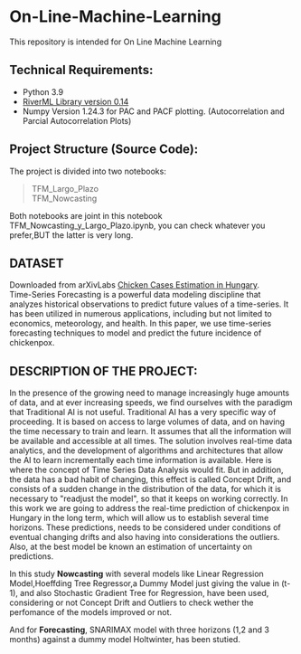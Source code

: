 # On-Line-Machine-Learning
This repository is intended for On Line Machine Learning
## Technical Requirements:
* Python 3.9
* [RiverML Library version 0.14](https://riverml.xyz/0.14.0/)
* Numpy Version 1.24.3 for PAC and PACF plotting. (Autocorrelation and Parcial Autocorrelation Plots)
## Project Structure (Source Code): 
The project is divided into two notebooks:
> TFM_Largo_Plazo <br>
> TFM_Nowcasting <br>

Both notebooks are joint in this notebook TFM_Nowcasting_y_Largo_Plazo.ipynb, you can check whatever you prefer,BUT the latter is very long.<br>
## DATASET
Downloaded from arXivLabs [Chicken Cases Estimation in Hungary](https://doi.org/10.48550/arXiv.2209.14129).<br>
Time-Series Forecasting is a powerful data modeling discipline that analyzes historical observations to predict future values of a time-series. It has been utilized in numerous applications, including but not limited to economics, meteorology, and health. In this paper, we use time-series forecasting techniques to model and predict the future incidence of chickenpox.
 
## DESCRIPTION OF THE PROJECT:
In the presence of the growing need to manage increasingly huge amounts of data, and at ever increasing speeds, we find ourselves with the paradigm that Traditional AI is not useful. Traditional AI has a very specific way of proceeding. It is based on access to large volumes of data, and on having the time necessary to train and learn. It assumes that all the information will be available and accessible at all times.
The solution involves real-time data analytics, and the development of algorithms and architectures that allow the AI to learn incrementally each time information is available. Here is where the concept of Time Series Data Analysis would fit. But in addition, the data has a bad habit of changing, this effect is called Concept Drift, and consists of a sudden change in the distribution of the data, for which it is necessary to "readjust the model", so that it keeps on working correctly. In this work we are going to address the real-time prediction of chickenpox in Hungary in the long term, which will allow us to establish several time horizons. These predictions, needs to be considered under conditions of eventual changing drifts and also having into considerations the outliers. Also, at the best model be known an estimation of uncertainty on predictions.<br>

 In this study **Nowcasting** with several models like Linear Regression Model,Hoeffding Tree Regressor,a Dummy Model just giving the value in (t-1), and also Stochastic Gradient Tree for Regression, have been used, considering or not Concept Drift and Outliers to check wether the perfomance of the models improved or not.

And for **Forecasting**, SNARIMAX model with three horizons (1,2 and 3 months) against a dummy model Holtwinter, has been stutied.
